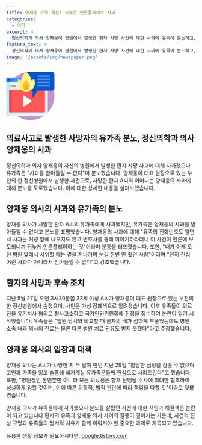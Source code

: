 ```yaml
---
title: 양재웅 유족 격분! 뒤늦은 언론플레이로 사과
categories:
  - 의학
excerpt: >
  정신의학과 의사 양재웅이 병원에서 발생한 환자 사망 사건에 대한 사과에 유족이 분노하고, 재판과 관련된 논란이 불거진 상황입니다. 33세 여성 A씨가 마약류 성분이 포함된 다이어트약 중독 치료를 위해 입원했으나 사망하였고, 유족들은 의료진을 유기치사 혐의로 고발하고 국가인권위원회에 진정을 접수했습니다. 양재웅은 사죄를 표명했으나 유족들은 진심이 아니라고 주장하고 있습니다.
feature_text: >
  정신의학과 의사 양재웅이 병원에서 발생한 환자 사망 사건에 대한 사과에 유족이 분노하고, 재판과 관련된 논란이 불거진 상황입니다. 33세 여성 A씨가 마약류 성분이 포함된 다이어트약 중독 치료를 위해 입원했으나 사망하였고, 유족들은 의료진을 유기치사 혐의로 고발하고 국가인권위원회에 진정을 접수했습니다. 양재웅은 사죄를 표명했으나 유족들은 진심이 아니라고 주장하고 있습니다.
image: '/assets/img/newspaper.png'
---
```


<p><img src="/assets/img/news.png" alt="rentncar 속보" /></p>

<h2>의료사고로 발생한 사망자의 유가족 분노, 정신의학과 의사 양재웅의 사과</h2>

<p>정신의학과 의사 양재웅이 자신의 병원에서 발생한 환자 사망 사고에 대해 사과했으나 유가족은 "사과를 받아들일 수 없다"며 분노했습니다. 양재웅이 대표 원장으로 있는 부천의 한 정신병원에서 발생한 사건으로, 사망한 환자 A씨의 어머니는 양재웅의 사과에 대해 분노를 토로했습니다. 이에 대한 상세한 내용을 살펴보겠습니다.</p>

<h2>양재웅 의사의 사과와 유가족의 분노</h2>

<p>양재웅 의사가 사망한 환자 A씨의 유가족에게 사과했지만, 유가족은 양재웅의 사과를 받아들일 수 없다고 분노를 표명했습니다. 양재웅의 사과에 대해 "유족의 전화번호도 알면서 사과는 커녕 앞에 나오지도 않고 변호사를 통해 이야기하라더니 이 사건이 언론에 보도되니까 뒤늦게 언론플레이하는 것"이라며 분통을 터뜨렸습니다. 또한, "내가 어제 오전 병원 앞에서 시위할 때는 곁을 지나가며 눈길 한번 안 줬던 사람"이라며 "전혀 진심 어린 사과가 아니라서 받아들일 수 없다"고 강조했습니다.</p>

<h2>환자의 사망과 후속 조치</h2>

<p>지난 5월 27일 오전 3시30분쯤 33세 여성 A씨가 양재웅이 대표 원장으로 있는 부천의 한 정신병원에서 숨졌으며, 사인은 가성 장폐색으로 알려졌습니다. 이후 유족들이 의료진을 유기치사 혐의로 형사고소하고 국가인권위원회에 진정을 접수하여 논란이 일기 시작했습니다. 유족들은 "입원 당시와 비교할 때 환자의 배가 심하게 부풀었는데도 병원 소속 내과 의사의 진료는 물론 다른 병원 치료 권유도 받지 못했다"라고 주장했습니다.</p>

<h2>양재웅 의사의 입장과 대책</h2>

<p>양재웅 의사는 A씨가 사망한 지 두 달여 만인 지난 29일 "참담한 심정을 감출 수 없으며 고인과 가족을 잃고 슬픔에 빠져계실 유가족분들께 진심으로 사죄드린다"고 했습니다. 또한, "병원장인 본인뿐만 아니라 모든 의료진은 향후 진행될 수사에 최대한 협조하여 성실하게 임할 것이며, 이에 따른 의학적, 법적 판단에 따라 책임을 다할 것"이라고 덧붙였습니다.</p>

<p>양재웅 의사가 유족들에게 사과했으나 분노를 살폈던 사건에 대한 책임과 해결책은 논란이 되고 있습니다.환자의 유족과 양재웅 의사 사이의 갈등이 깊어지는 가운데, 사건의 진상 규명과 유족들의 정서적 치유가 함께 이뤄져야 할 중요한 과제로 지목되고 있습니다.</p>
유용한 생활 정보가 필요하시다면, <a href="https://qoogle.tistory.com" rel="dofollow">qoogle.tistory.com</a>


